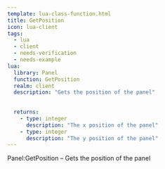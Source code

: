 ```yaml
---
template: lua-class-function.html
title: GetPosition
icon: lua-client
tags:
  - lua
  - client
  - needs-verification
  - needs-example
lua:
  library: Panel
  function: GetPosition
  realm: client
  description: "Gets the position of the panel"
  
  
  returns:
    - type: integer
      description: "The x position of the panel"
    - type: integer
      description: "The y position of the panel"
---
```


<div class="lua__search__keywords">
Panel:GetPosition &#x2013; Gets the position of the panel
</div>
